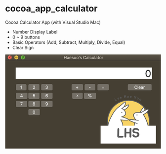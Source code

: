 # cocoa_app_calculator

Cocoa Calculator App (with Visual Studio Mac)

- Number Display Label
- 0 ~ 9 buttons
- Basic Operators (Add, Subtract, Multiply, Divide, Equal)
- Clear Sign

<Img src="./haesooCalculator/preview.png" width=600px>
